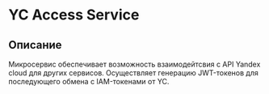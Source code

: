 # YC Access Service

## Описание
Микросервис обеспечивает возможность взаимодейтсвия с API Yandex cloud для других сервисов.
Осуществляет генерацию JWT-токенов для последующего обмена с IAM-токенами от YC.
